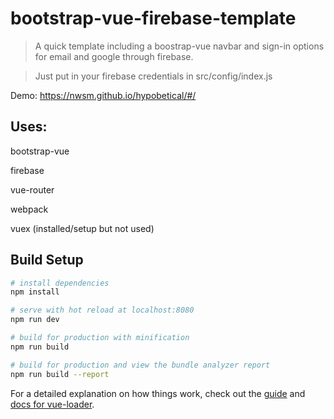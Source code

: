 # bootstrap-vue-firebase-template

> A quick template including a boostrap-vue navbar and sign-in options for email and google through firebase.

> Just put in your firebase credentials in src/config/index.js

Demo: https://nwsm.github.io/hypobetical/#/

## Uses:

bootstrap-vue

firebase

vue-router

webpack

vuex (installed/setup but not used)

## Build Setup

``` bash
# install dependencies
npm install

# serve with hot reload at localhost:8080
npm run dev

# build for production with minification
npm run build

# build for production and view the bundle analyzer report
npm run build --report
```

For a detailed explanation on how things work, check out the [guide](http://vuejs-templates.github.io/webpack/) and [docs for vue-loader](http://vuejs.github.io/vue-loader).
